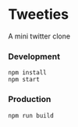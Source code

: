 # Tweeties

A mini twitter clone

### Development

```
npm install
npm start
```

### Production

```
npm run build
```
